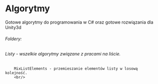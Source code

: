 # Algorytmy
Gotowe algorytmy do programowania w C# oraz gotowe rozwiązania dla Unity3d

###### Foldery: <br>
###### Listy - wszelkie algorytmy związane z pracami na liście. <br>
        MixListElements - przemieszanie elementów listy w losową kolejność.
        <br/>
<br/>
